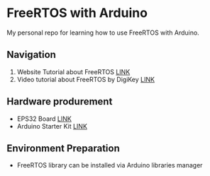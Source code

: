 # FreeRTOS with Arduino

My personal repo for learning how to use FreeRTOS with Arduino.

## Navigation
1. Website Tutorial about FreeRTOS [LINK](https://microcontrollerslab.com/use-freertos-arduino/)
2. Video tutorial about FreeRTOS by DigiKey [LINK](https://www.youtube.com/playlist?list=PLEBQazB0HUyQ4hAPU1cJED6t3DU0h34bz)

## Hardware produrement
- EPS32 Board [LINK](https://khmeres.com/product_detail/1266)
- Arduino Starter Kit [LINK](https://khmeres.com/product_detail/49)


## Environment Preparation
- FreeRTOS library can be installed via Arduino libraries manager
